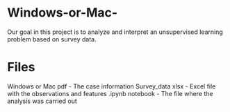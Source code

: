 # Windows-or-Mac-
Our goal in this project is to analyze and interpret an unsupervised
learning problem based on survey data. 

# Files 
Windows or Mac pdf - The case information 
Survey_data xlsx - Excel file with the observations and features 
.ipynb notebook - The file where the analysis was carried out 
